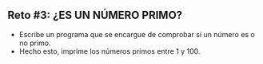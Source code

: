 ## Reto #3: ¿ES UN NÚMERO PRIMO?

 * Escribe un programa que se encargue de comprobar si un número es o no primo.
 * Hecho esto, imprime los números primos entre 1 y 100.
 